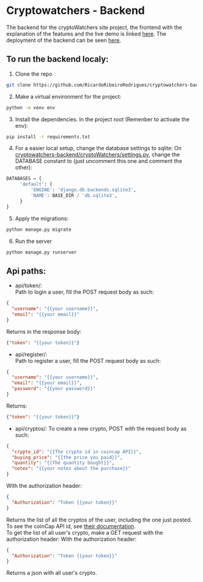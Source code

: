 # Cryptowatchers - Backend
The backend for the cryptoWatchers site project, the frontend with the explanation of the features and the live demo is linked [here](https://github.com/insper-tecnologias-web/projeto-3-crypto-watcher-front). The deployment of the backend can be seen [here](https://cryptic-bastion-47088.herokuapp.com/).

## To run the backend localy:
1. Clone the repo
```sh
git clone https://github.com/RicardoRibeiroRodrigues/cryptowatchers-backend/
```
2. Make a virtual environment for the project:
```sh
python -m venv env
```
3. Install the dependencies.
In the project root (Remenber to activate the env):
```sh
pip install -r requirements.txt
```
4. For a easier local setup, change the database settings to sqlite:
On [cryptowatchers-backend/cryptoWatchers/settings.py](https://github.com/RicardoRibeiroRodrigues/cryptowatchers-backend/blob/main/cryptoWatchers/settings.py), change the DATABASE constant to (just uncomment this one and comment the other): 
```python
DATABASES = {
     'default': {
         'ENGINE': 'django.db.backends.sqlite3',
         'NAME': BASE_DIR / 'db.sqlite3',
     }
}
```
5. Apply the migrations:
```sh
python manage.py migrate
```
6. Run the server
```sh
python manage.py runserver
```

## Api paths:
- api/token/:    
Path to login a user, fill the POST request body as such: 
```json
{
  "username": "{{your username}}",
  "email": "{{your email}}"
}
```
Returns in the response body:
```json
{"token": "{{your token}}"}
```
- api/register/:        
Path to register a user, fill the POST request body as such:
```json
{
  "username": "{{your username}}",
  "email": "{{your email}}",
  "password": "{{your password}}"
}
```
Returns: 
```json
{"token": "{{your token}}"}
```
- api/cryptos/:
To create a new crypto, POST with the request body as such:
```json
{
  "crypto_id": "{{The crypto id in coincap API}}",
  "buying_price": "{{the price you paid}}",
  "quantity": "{{The quantity bought}}",
  "notes": "{{your notes about the purchase}}"
}
```
With the authorization header:
```json
{
  "Authorization": "Token {{your token}}"
}
```
Returns the list of all the cryptos of the user, including the one just posted.         
To see the coinCap API id, see [their documentation](https://docs.coincap.io/).      
To get the list of all user's crypto, make a GET request with the authorization header:
With the authorization header:     
```json
{
  "Authorization": "Token {{your token}}"
}
```
Returns a json with all user's crypto.
